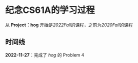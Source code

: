 # 纪念CS61A的学习过程

从 **Project：hog** 开始是*2022Fall*的课程，之前为*2020Fall*的课程

## 时间线

**2022-11-27**：完成了 *hog* 的 Problem 4